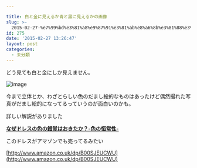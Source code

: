 ```yaml
---

title: 白と金に見えるか青と黒に見えるかの画像
slug: >-
  2015-02-27-%e7%99%bd%e3%81%a8%e9%87%91%e3%81%ab%e8%a6%8b%e3%81%88%e3%82%8b%e3%81%8b%e9%9d%92%e3%81%a8%e9%bb%92%e3%81%ab%e8%a6%8b%e3
id: 275
date: '2015-02-27 13:26:47'
layout: post
categories:
  - 未分類
---
```

どう見ても白と金にしか見えません。

  
![image](https://cdn-ak.f.st-hatena.com/images/fotolife/p/peipeipe/20190630/20190630171618.jpg)

今まで立体とか、わざとらしい色のだまし絵的なものはあったけど偶然撮れた写真がだまし絵的になってるっていうのが面白いのかも。

詳しい解説がありました

**[なぜドレスの色の錯覚はおきたか？-色の恒常性-](http://kazoo04.hatenablog.com/entry/2015/02/27/150642)**

このドレスがアマゾンでも売ってるみたい

[http://www.amazon.co.uk/dp/B00SJEUCWU](http://www.amazon.co.uk/dp/B00SJEUCWU)